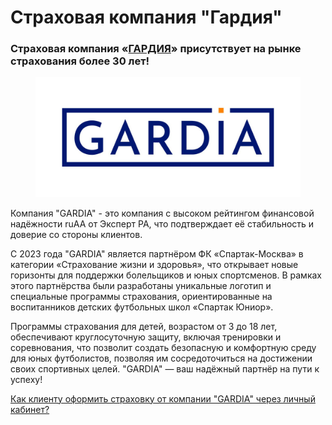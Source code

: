 # Страховая компания "Гардия"

### Страховая компания «[ГАРДИЯ](https://gardia.sk/)» присутствует на рынке страхования более 30 лет!  &#x20;

<figure><img src="../.gitbook/assets/image (101).png" alt=""><figcaption></figcaption></figure>

Компания "GARDIA" - это компания с высоком рейтингом финансовой надёжности ruAA от Эксперт РА, что подтверждает её стабильность и доверие со стороны клиентов.

С 2023 года "GARDIA" является партнёром ФК «Спартак-Москва» в категории «Страхование жизни и здоровья», что открывает новые горизонты для поддержки болельщиков и юных спортсменов. В рамках этого партнёрства были разработаны уникальные логотип и специальные программы страхования, ориентированные на воспитанников детских футбольных школ «Спартак Юниор».

Программы страхования для детей, возрастом от 3 до 18 лет, обеспечивают круглосуточную защиту, включая тренировки и соревнования, что позволит создать безопасную и комфортную среду для юных футболистов, позволяя им сосредоточиться на достижении своих спортивных целей. "GARDIA" — ваш надёжный партнёр на пути к успеху!

[Как клиенту оформить страховку от компании "GARDIA" через личный кабинет?](../klienty/lichnyi-kabinet-klienta/oplata-strakhovki.md)
